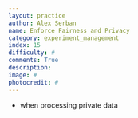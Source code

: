 ```yaml
---
layout: practice
author: Alex Serban
name: Enforce Fairness and Privacy
category: experiment_management
index: 15
difficulty: #
comments: True
description:
image: #
photocredit: #
---
```



- when processing private data